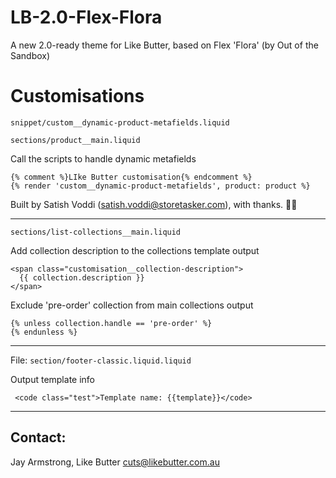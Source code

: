 # LB-2.0-Flex-Flora
A new 2.0-ready theme for Like Butter, based on Flex 'Flora' (by Out of the Sandbox)


Customisations
======================

`snippet/custom__dynamic-product-metafields.liquid`

`sections/product__main.liquid` 

Call the scripts to handle dynamic metafields

    {% comment %}LIke Butter customisation{% endcomment %}
    {% render 'custom__dynamic-product-metafields', product: product %}

Built by Satish Voddi (satish.voddi@storetasker.com), with thanks. 👏🏼

---


`sections/list-collections__main.liquid` 

Add collection description to the collections template output

    <span class="customisation__collection-description">
      {{ collection.description }}
    </span>

Exclude 'pre-order' collection from main collections output

    {% unless collection.handle == 'pre-order' %}
    {% endunless %}

---

File: `section/footer-classic.liquid.liquid`

Output template info

     <code class="test">Template name: {{template}}</code>

---

## Contact:

Jay Armstrong, Like Butter
cuts@likebutter.com.au
